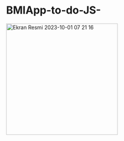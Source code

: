 # BMIApp-to-do-JS-
<img width="302" alt="Ekran Resmi 2023-10-01 07 21 16" src="https://github.com/ErdincOzdemirr/BMIApp-to-do-JS-/assets/127399545/a3ddf75f-3a71-4935-8aba-d20cff87bf00">
